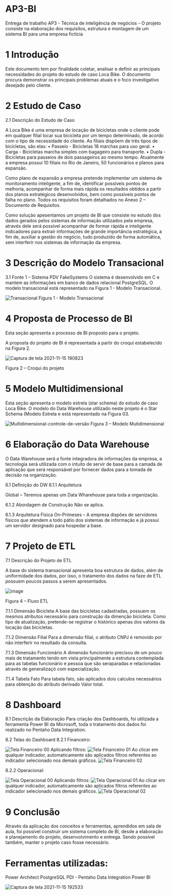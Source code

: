 # AP3-BI
Entrega de trabalho AP3 - Técnica de inteligência de negócios - O projeto consiste na elaboração dos requisitos, estrutura e montagem de um sistema BI para uma empresa fictícia

# 1	Introdução
Este documento tem por finalidade coletar, analisar e definir as principais necessidades do projeto do estudo de caso Loca Bike. O documento procura demonstrar os principais problemas atuais e o foco investigativo desejado pelo cliente.
 
# 2	Estudo de Caso

2.1	Descrição do Estudo de Caso

A Loca Bike é uma empresa de locação de bicicletas onde o cliente pode em qualquer filial locar sua bicicleta por um tempo determinado, de acordo com o tipo de necessidade do cliente. As filiais dispõem de três tipos de bicicletas, são elas:
•	Passeio - Bicicletas 18 marchas para uso geral.
•	Carga - Bicicletas marcha simples com bagageiro para transporte.
•	Dupla - Bicicletas para passeios de dois passageiros ao mesmo tempo.
Atualmente a empresa possui 10 filiais no Rio de Janeiro, 50 funcionários e planos para expansão. 

Como plano de expansão a empresa pretende implementar um sistema de monitoramento inteligente, a fim de, identificar possíveis pontos de melhoria, acompanhar de forma mais rápida os resultados obtidos a partir dos planos estratégicos desenvolvidos, bem como possíveis pontos de falha no plano. Todos os requisitos foram detalhados no Anexo 2 – Documento de Requisitos.

Como solução apesentamos um projeto de BI que consiste no estudo dos dados gerados pelos sistemas de informação utilizados pela empresa, através dele será possível acompanhar de formar rápida e inteligente indicadores para extrair informações de grande importância estratégica, a fim de, auxiliar a gestão do negócio, tudo produzido de forma automática, sem interferir nos sistemas de informação da empresa. 

# 3	Descrição do Modelo Transacional
3.1	Fonte 1 – Sistema PDV FakeSystems
O sistema é desenvolvido em C e mantem as informações em banco de dados relacional PostgreSQL. O modelo transacional está representado na Figura 1 - Modelo Transacional.

![Transacional](https://user-images.githubusercontent.com/55721262/141860666-7080c79a-b063-4a42-9691-580e270a9b61.png)
Figura 1 - Modelo Transacional
 
# 4	Proposta de Processo de BI  
Esta seção apresenta o processo de BI proposto para o projeto.

A proposta do projeto de BI é representada a partir do croqui estabelecido na Figura 2.

![Captura de tela 2021-11-15 190823](https://user-images.githubusercontent.com/55721262/141860796-1298ca1c-e35c-48f5-ae72-de803f9af322.png)

Figura 2 – Croqui do projeto
 
# 5	Modelo Multidimensional
Esta seção apresenta o modelo estrela (star schema) do estudo de caso Loca Bike.
O modelo do Data Warehouse utilizado neste projeto é o Star Schema (Modelo Estrela e está representado na Figura 03.

![Multidimensional-controle-de-versão](https://user-images.githubusercontent.com/55721262/141860816-9b51e27c-ae76-4348-b4c2-72e268016cb8.png)
Figura 3 – Modelo Mutidimensional
 
# 6	Elaboração do Data Warehouse
O Data Warehouse será a fonte integradora de informações da empresa, a tecnologia será utilizada com o intuito de servir de base para a camada de aplicação que será responsável por fornecer dados para a tomada de decisão na organização.

6.1	Definição do DW
6.1.1	Arquitetura

Global – Teremos apenas um Data Wharehouse para toda a organização.

6.1.2	Abordagem de Construção
Não se aplica.

6.1.3	Arquitetura Física
On-Primeses – A empresa dispões de servidores físicos que atendem a todo pátio dos sistemas de informação e já possui um servidor designado para hospedar a base.
 
# 7	Projeto de ETL
7.1	Descrição do Projeto de ETL

A base do sistema transacional apresenta boa estrutura de dados, além de uniformidade dos dados, por isso, o tratamento dos dados na faze de ETL possuem poucos passos a serem apresentados.

![image](https://user-images.githubusercontent.com/55721262/141861367-c8c5aecc-ffb8-45fd-81d3-a02704263ac9.png)

Figura 4 – Fluxo ETL

7.1.1	Dimensão Bicicleta
A base das bicicletas cadastradas, possuem os mesmos atributos necessário para construção da dimenção bicicleta.
Como tipo de atualização, pretende-se registrar o histórico apenas dos valores da locação das bicicletas.
 
7.1.2	Dimensão Filial
Para a dimensão filial, o atributo CNPJ é removido por não interferir no resultado da consulta.

7.1.3	Dimensão Funcionário
A dimensão funcionário precisou de um pouco mais de tratamento tendo em vista principalmente a estrutura contemplada para as tabelas funcionário e pessoa que são seraparadas e relacionadas através de generalizaçõ com especialização.

7.1.4	Tabela Fato
Para tabela fato, são aplicados dois calculos necessários para obtenção do atributo derivado Valor total.


# 8	Dashboard

8.1	Descrição da Elaboração
Para criação dos Dashboards, foi utilizada a ferramenta Power BI da Microsoft, toda o tratamento dos dados foi realizado no Pentaho Data Integration.

8.2	Telas do Dashboard
8.2.1	Financeiro:

![Tela Financeiro 00](https://user-images.githubusercontent.com/55721262/141860957-79048853-279e-4699-a9a5-02161fbd2cad.png)
Aplicando filtros:
![Tela Financeiro 01](https://user-images.githubusercontent.com/55721262/141860978-f070fe25-4053-4e09-b2ef-f62cae4d7b0e.png)
Ao clicar em qualquer indicador, automaticamente são aplicados filtros referentes ao indicador selecionado nos demais gráficos.
![Tela Financeiro 02](https://user-images.githubusercontent.com/55721262/141861002-c7c2a068-0317-4338-abfa-18e9ddf42b3e.png)

8.2.2	Operacional:

![Tela Operacional 00](https://user-images.githubusercontent.com/55721262/141861018-39426b4f-2ec5-4d76-855f-73f3d336e7a7.png)
Aplicando filtros:
![Tela Operacional 01](https://user-images.githubusercontent.com/55721262/141861058-22fb2e27-8ed0-47fd-a61b-dba0833a84ea.png)
Ao clicar em qualquer indicador, automaticamente são aplicados filtros referentes ao indicador selecionado nos demais gráficos.
![Tela Operacional 02](https://user-images.githubusercontent.com/55721262/141861069-7b4dd8d8-4ce2-4146-b55d-ccea231a07c5.png)
 
# 9	Conclusão

Através da aplicação dos conceitos e ferramentas, aprendidos em sala de aula, foi possível construir um sistema completo de BI, desde a elaboração e planejamento do projeto, desenvolvimento e entrega. Sendo possível também, manter o projeto caso fosse necessário.

# Ferramentas utilizadas:
   Power Architect
   PostgreSQL
   PDI - Pentaho Data Integration
   Power BI
   
   ![Captura de tela 2021-11-15 192533](https://user-images.githubusercontent.com/55721262/141862737-b1aa0033-9f27-4137-82b3-4db5b9f6d80f.png)

